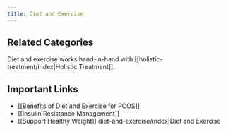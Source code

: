 ```yaml
---
title: Diet and Exercise
---
```

## Related Categories
 Diet and exercise works hand-in-hand with [[holistic-treatment/index|Holistic Treatment]].

## Important Links
* [[Benefits of Diet and Exercise for PCOS]]
* [[Insulin Resistance Management]]
* [[Support Healthy Weight]]
diet-and-exercise/index|Diet and Exercise
